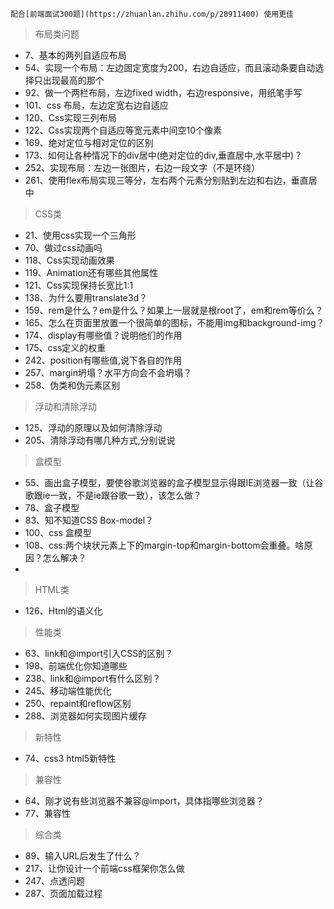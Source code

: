 ```
配合[前端面试300题](https://zhuanlan.zhihu.com/p/28911400) 使用更佳
```
> 布局类问题
- 7、基本的两列自适应布局
- 54、实现一个布局：左边固定宽度为200，右边自适应，而且滚动条要自动选择只出现最高的那个
- 92、做一个两栏布局，左边fixed width，右边responsive，用纸笔手写
- 101、css 布局，左边定宽右边自适应
- 120、Css实现三列布局
- 122、Css实现两个自适应等宽元素中间空10个像素
- 169、绝对定位与相对定位的区别
- 173、如何让各种情况下的div居中(绝对定位的div,垂直居中,水平居中)？
- 252、实现布局：左边一张图片，右边一段文字（不是环绕）
- 261、使用flex布局实现三等分，左右两个元素分别贴到左边和右边，垂直居中


> CSS类
- 21、使用css实现一个三角形
- 70、做过css动画吗
- 118、Css实现动画效果
- 119、Animation还有哪些其他属性
- 121、Css实现保持长宽比1:1
- 138、为什么要用translate3d？
- 159、rem是什么？em是什么？如果上一层就是根root了，em和rem等价么？
- 165、怎么在页面里放置一个很简单的图标，不能用img和background-img？
- 174、display有哪些值？说明他们的作用
- 175、css定义的权重
- 242、position有哪些值,说下各自的作用
- 257、margin坍塌？水平方向会不会坍塌？
- 258、伪类和伪元素区别


> 浮动和清除浮动
- 125、浮动的原理以及如何清除浮动
- 205、清除浮动有哪几种方式,分别说说


> 盒模型
- 55、画出盒子模型，要使谷歌浏览器的盒子模型显示得跟IE浏览器一致（让谷歌跟ie一致，不是ie跟谷歌一致），该怎么做？
- 78、盒子模型
- 83、知不知道CSS Box-model？
- 100、css 盒模型
- 108、css:两个块状元素上下的margin-top和margin-bottom会重叠。啥原因？怎么解决？
- 

> HTML类
- 126、Html的语义化


> 性能类
- 63、link和@import引入CSS的区别？
- 198、前端优化你知道哪些
- 238、link和@import有什么区别？
- 245、移动端性能优化
- 250、repaint和reflow区别
- 288、浏览器如何实现图片缓存

> 新特性
- 74、css3 html5新特性

> 兼容性
- 64、刚才说有些浏览器不兼容@import，具体指哪些浏览器？
- 77、兼容性

> 综合类
- 89、输入URL后发生了什么？
- 217、让你设计一个前端css框架你怎么做
- 247、点透问题
- 287、页面加载过程